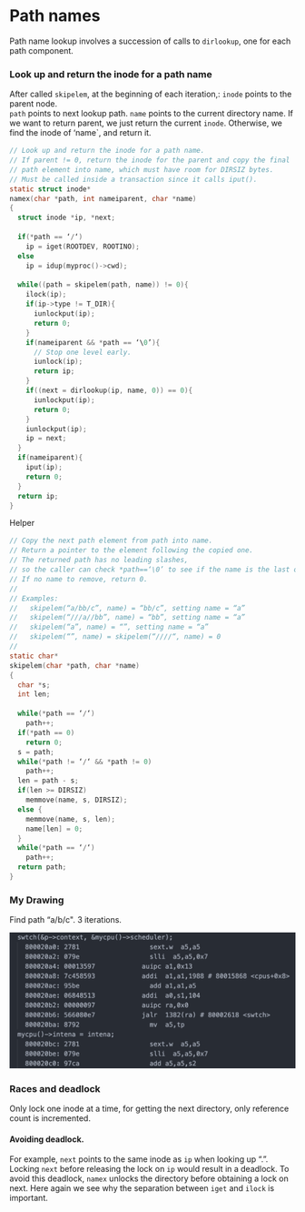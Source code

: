 # Path names

Path name lookup involves a succession of calls to `dirlookup`, one for each path component.

### Look up and return the inode for a path name

After called `skipelem`, at the beginning of each iteration,: `inode` points to the parent node.  
`path` points to next lookup path. `name` points to the current directory name. If we want to return parent, we just return the current `inode`. Otherwise, we find the inode of ‘name\`, and return it.

```c
// Look up and return the inode for a path name.
// If parent != 0, return the inode for the parent and copy the final
// path element into name, which must have room for DIRSIZ bytes.
// Must be called inside a transaction since it calls iput().
static struct inode*
namex(char *path, int nameiparent, char *name)
{
  struct inode *ip, *next;

  if(*path == ‘/‘)
    ip = iget(ROOTDEV, ROOTINO);
  else
    ip = idup(myproc()->cwd);

  while((path = skipelem(path, name)) != 0){
    ilock(ip);
    if(ip->type != T_DIR){
      iunlockput(ip);
      return 0;
    }
    if(nameiparent && *path == ‘\0’){
      // Stop one level early.
      iunlock(ip);
      return ip;
    }
    if((next = dirlookup(ip, name, 0)) == 0){
      iunlockput(ip);
      return 0;
    }
    iunlockput(ip);
    ip = next;
  }
  if(nameiparent){
    iput(ip);
    return 0;
  }
  return ip;
}
```

Helper

```c
// Copy the next path element from path into name.
// Return a pointer to the element following the copied one.
// The returned path has no leading slashes,
// so the caller can check *path==‘\0’ to see if the name is the last one.
// If no name to remove, return 0.
//
// Examples:
//   skipelem(“a/bb/c”, name) = “bb/c”, setting name = “a”
//   skipelem(“///a//bb”, name) = “bb”, setting name = “a”
//   skipelem(“a”, name) = “”, setting name = “a”
//   skipelem(“”, name) = skipelem(“////“, name) = 0
//
static char*
skipelem(char *path, char *name)
{
  char *s;
  int len;

  while(*path == ‘/‘)
    path++;
  if(*path == 0)
    return 0;
  s = path;
  while(*path != ‘/‘ && *path != 0)
    path++;
  len = path - s;
  if(len >= DIRSIZ)
    memmove(name, s, DIRSIZ);
  else {
    memmove(name, s, len);
    name[len] = 0;
  }
  while(*path == ‘/‘)
    path++;
  return path;
}
```

### My Drawing

Find path “a/b/c". 3 iterations. 

![Example of finding path](../.gitbook/assets/image%20%2836%29.png)

### Races and deadlock

Only lock one inode at a time, for getting the next directory, only reference count is incremented.

#### Avoiding deadlock.

For example, `next` points to the same inode as `ip` when looking up “.”. Locking `next` before releasing the lock on `ip` would result in a deadlock. To avoid this deadlock, `namex` unlocks the directory before obtaining a lock on next. Here again we see why the separation between `iget` and `ilock` is important.

